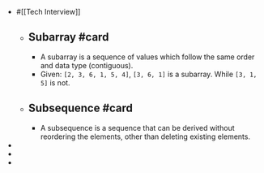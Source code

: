 - #[[Tech Interview]]
	- ## Subarray #card
		- A subarray is a sequence of values which follow the same order and data type (contiguous).
		- Given: `[2, 3, 6, 1, 5, 4]`, `[3, 6, 1]` is a subarray. While `[3, 1, 5]` is not.
	- ## Subsequence #card
		- A subsequence is a sequence that can be derived without reordering the elements, other than deleting existing elements.
-
-
-